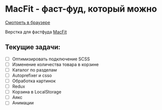 # MacFit - фаст-фуд, который можно
[Смотреть в браузере](https://justafrontender.github.io/macfit)

Верстка для фастфуда [MacFit](https://vk.com/eatfit_family)

## Текущие задачи:
- [ ] Оптимизировать подключение SCSS
- [ ] Изменение количества товара в корзине
- [ ] Каталог по разделам
- [ ] Autoprefixer и csso
- [ ] Обработка картинок
- [ ] Redux
- [ ] Корзина в LocalStorage
- [ ] Аякс
- [ ] Анимации

